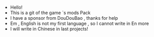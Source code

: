 - Hello!
- This is a git of the game <Minecraft>`s mods Pack
- I have a sponsor from DouDouBao , thanks for help
- Em , English is not my first language , so I cannot write in En more
- I will write in Chinese in last projects!
